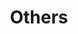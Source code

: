 ---
title: Others
description: 一些杂七杂八的笔记或者心得
image:

# Badge style
style:
    background: "#2a9d8f"
    color: "#fff"
---